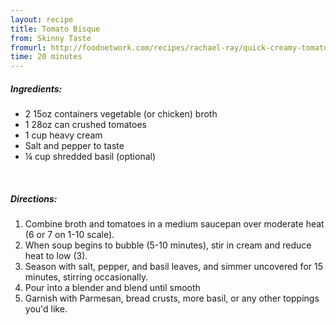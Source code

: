 ```yaml
---
layout: recipe
title: Tomato Bisque
from: Skinny Taste
fromurl: http://foodnetwork.com/recipes/rachael-ray/quick-creamy-tomato-soup-recipe.html
time: 20 minutes
---
```


##### Ingredients:

* 2 15oz containers vegetable (or chicken) broth
* 1 28oz can crushed tomatoes
* 1 cup heavy cream
* Salt and pepper to taste
* ¼ cup shredded basil (optional)

<br>

##### Directions:

1. Combine broth and tomatoes in a medium saucepan over moderate heat (6 or 7 on 1-10 scale).
2. When soup begins to bubble (5-10 minutes), stir in cream and reduce heat to low (3).
3. Season with salt, pepper, and basil leaves, and simmer uncovered for 15 minutes, stirring occasionally.
4. Pour into a blender and blend until smooth
5. Garnish with Parmesan, bread crusts, more basil, or any other toppings you'd like.
